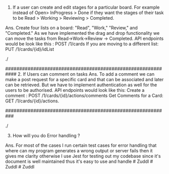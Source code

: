 1. If a user can create and edit stages for a particular board. For example instead of Open> InProgress > Done if they 
want the stages of their task to be Read > Working > Reviewing > Completed.
 
Ans.   Create four lists on a board: "Read", "Work," "Review," and "Completed."
       As we have implemented the drag and drop functionality we can move the tasks from Read->Work->Review -> Completed.
       API endpoints would be look like this : POST /1/cards
       If you are moving to a different list:  PUT /1/cards/{id}/idList







./

############################################################
2. If Users can comment on tasks
Ans. To add a comment we can make a post request for a specific card and that can be associated and later can be 
     retrieved. But we have to implement authentication as well for the users to be authorised. 
     API endpoints would look like this: Create a comment : POST /1/cards/{id}/actions/comments
     Get Comments for a Card:   GET /1/cards/{id}/actions. 

###########################################################


./



3. How will you do Error handling ?

Ans. For most of the cases I run certain test cases for error handling that where can my program generates a wrong output or server fails
     then it gives me clarity otherwise I use Jest for testing out my codebase since it's document is well maintained thus
     it's easy to use and handle
#   Z u d d l 
 
 #   Z u d d l 
 
 #   Z u d d l  
 